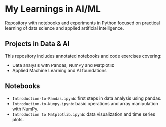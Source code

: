 # My Learnings in AI/ML

Repository with notebooks and experiments in Python focused on practical learning of data science and applied artificial intelligence.

## Projects in Data & AI

This repository includes annotated notebooks and code exercises covering:

- Data analysis with Pandas, NumPy and Matplotlib  
- Applied Machine Learning and AI foundations

## Notebooks

- `Introduction-to-Pandas.ipynb`: first steps in data analysis using pandas.  
- `Introduction-to-Numpy.ipynb`: basic operations and array manipulation with NumPy.  
- `Introduction to Matplotlib.ipynb`: data visualization and time series plots.  

